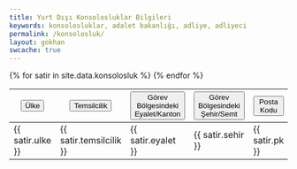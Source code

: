 ```yaml
---
title: Yurt Dışı Konsolosluklar Bilgileri
keywords: konsolosluklar, adalet bakanlığı, adliye, adliyeci
permalink: /konsolosluk/
layout: gokhan
swcache: true
---
```

 
<div id="table-default" class="table-responsive">
    <table class="table" id="konsolosluklar" name="konsolosluklar">
      <thead>
        <tr>
          <th><button class="table-sort" data-sort="sort-ulke">Ülke</button></th>
          <th><button class="table-sort" data-sort="sort-temsilcilik">Temsilcilik</button></th>
          <th><button class="table-sort" data-sort="sort-eyalet">Görev Bölgesindeki Eyalet/Kanton</button></th>	
          <th><button class="table-sort" data-sort="sort-sehir">Görev Bölgesindeki Şehir/Semt</button></th>	
          <th><button class="table-sort" data-sort="sort-pk">Posta Kodu</button></th>										
        </tr>
      </thead>
      <tbody class="table-tbody">
      {% for satir in site.data.konsolosluk %}
      <tr><td class="sort-ulke">{{ satir.ulke }}<td class="sort-temsilcilik">{{ satir.temsilcilik }}<td class="sort-eyalet">{{ satir.eyalet }}</td><td class="sort-sehir">{{ satir.sehir }}</td><td class="sort-pk">{{ satir.pk }}</td></tr>
      {% endfor %}         										
      </tbody>
    </table>
  </div>
  